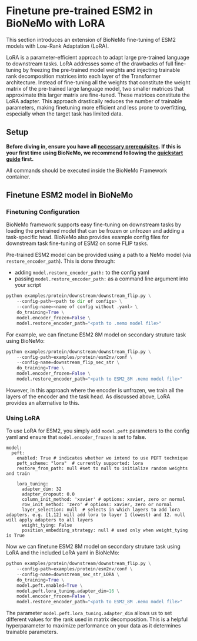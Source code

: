 # Finetune pre-trained ESM2 in BioNeMo with LoRA

This section introduces an extension of BioNeMo fine-tuning of ESM2 models with Low-Rank Adaptation (LoRA).

LoRA is a parameter-efficient approach to adapt large pre-trained language to downstream tasks. LoRA addresses some of the drawbacks of full fine-tuning by freezing the pre-trained model weights and injecting trainable rank decomposition matrices into each layer of the Transformer architecture. Instead of fine-tuning all the weights that constitute the weight matrix of the pre-trained large language model, two smaller matrices that approximate this larger matrix are fine-tuned. These matrices constitute the LoRA adapter. This approach drastically reduces the number of trainable parameters, making finetuning more efficient and less prone to overfitting, especially when the target task has limited data.

## Setup

**Before diving in, ensure you have all [necessary prerequisites](./pre-reqs.md). If this is your first time using BioNeMo, we recommend following the [quickstart guide](./quickstart-fw.md) first.**

All commands should be executed inside the BioNeMo Framework container.

## Finetune ESM2 model in BioNeMo

### Finetuning Configuration
BioNeMo framework supports easy fine-tuning on downstream tasks by loading the pretrained model that can be frozen or unfrozen and adding a task-specific head. BioNeMo also provides example config files for downstream task fine-tuning of ESM2 on some FLIP tasks.

Pre-trained ESM2 model can be provided using a path to a NeMo model (via ``restore_encoder_path``). This is done through:

* adding ```model.restore_encoder_path:``` to the config yaml
* passing ```model.restore_encoder_path:``` as a command line argument into your script

```python
python examples/protein/downstream/downstream_flip.py \
    --config-path=<path to dir of configs> \
    --config-name=<name of config without .yaml> \
    do_training=True \
    model.encoder_frozen=False \
    model.restore_encoder_path="<path to .nemo model file>"
```

For example, we can finetune ESM2 8M model on secondary struture task using BioNeMo:

```python
python examples/protein/downstream/downstream_flip.py \
    --config-path=examples/protein/esm2nv/conf \
    --config-name=downstream_flip_sec_str \
    do_training=True \
    model.encoder_frozen=False \
    model.restore_encoder_path="<path to ESM2_8M .nemo model file>"
```

However, in this approach where the encoder is unfrozen, we train all the layers of the encoder and the task head. As discussed above, LoRA provides an alternative to this.

### Using LoRA

To use LoRA for ESM2, you simply add ``model.peft`` parameters to the config yaml and ensure that ``model.encoder_frozen`` is set to false.

```shell
model:
  peft:
    enabled: True # indicates whether we intend to use PEFT technique
    peft_scheme: "lora"  # currently supported: lora
    restore_from_path: null #set to null to initialize random weights and train

    lora_tuning:
      adapter_dim: 32
      adapter_dropout: 0.0
      column_init_method: 'xavier' # options: xavier, zero or normal
      row_init_method: 'zero' # options: xavier, zero or normal
      layer_selection: null  # selects in which layers to add lora adapters. e.g. [1,12] will add lora to layer 1 (lowest) and 12. null will apply adapters to all layers
      weight_tying: False
      position_embedding_strategy: null # used only when weight_tying is True
```

Now we can finetune ESM2 8M model on secondary struture task using LoRA and the included LoRA yaml in BioNeMo:

```python
python examples/protein/downstream/downstream_flip.py \
    --config-path=examples/protein/esm2nv/conf \
    --config-name=downstream_sec_str_LORA \
    do_training=True \
    model.peft.enabled=True \
    model.peft.lora_tuning.adapter_dim=16 \
    model.encoder_frozen=False \
    model.restore_encoder_path="<path to ESM2_8M .nemo model file>"
```

The parameter ``model.peft.lora_tuning.adapter_dim`` allows us to set different values for the rank used in matrix decomposition. This is a helpful hyperparameter to maximize performance on your data as it determines trainable parameters.

